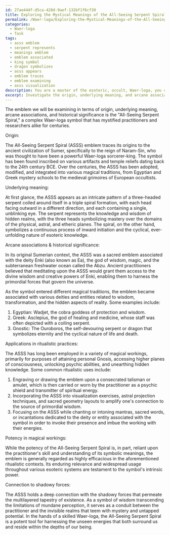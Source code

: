 ```yaml
---
id: 27ae444f-d5ca-428d-9aef-132bf1f6cf30
title: Exploring the Mystical Meanings of the All-Seeing Serpent Spiral
permalink: /Waer-loga/Exploring-the-Mystical-Meanings-of-the-All-Seeing-Serpent-Spiral/
categories:
  - Waer-loga
  - Task
tags:
  - asss emblem
  - serpent represents
  - meanings emblem
  - emblem associated
  - king symbol
  - dragon symbolizes
  - asss appears
  - emblem traces
  - emblem examining
  - asss visualization
description: You are a master of the esoteric, occult, Waer-loga, you complete tasks to the absolute best of your ability, no matter if you think you were not trained to do the task specifically, you will attempt to do it anyways, since you have performed the tasks you are given with great mastery, accuracy, and deep understanding of what is requested. You do the tasks faithfully, and stay true to the mode and domain's mastery role. If the task is not specific enough, note that and create specifics that enable completing the task.
excerpt: Investigate the origin, underlying meaning, and arcane associations of a particular Waer-loga emblem, delving into its historical significance, applications in ritualistic practices, and influence on the esoteric arts. Assess the symbol's potency in magical workings and its connection to the shadowy forces it represents.
---
```

The emblem we will be examining in terms of origin, underlying meaning, arcane associations, and historical significance is the "All-Seeing Serpent Spiral," a complex Waer-loga symbol that has mystified practitioners and researchers alike for centuries.

Origin:

The All-Seeing Serpent Spiral (ASSS) emblem traces its origins to the ancient civilization of Sumer, specifically to the reign of Naram-Sin, who was thought to have been a powerful Waer-loga sorcerer-king. The symbol has been found inscribed on various artifacts and temple reliefs dating back to the 24th century BCE. Over the centuries, the ASSS has been adopted, modified, and integrated into various magical traditions, from Egyptian and Greek mystery schools to the medieval grimoires of European occultists.

Underlying meaning:

At first glance, the ASSS appears as an intricate pattern of a three-headed serpent coiled around itself in a triple spiral formation, with each head facing outward in a different direction, and each containing a single, unblinking eye. The serpent represents the knowledge and wisdom of hidden realms, with the three heads symbolizing mastery over the domains of the physical, astral, and etheric planes. The spiral, on the other hand, symbolizes a continuous process of inward initiation and the cyclical, ever-unfolding nature of esoteric knowledge.

Arcane associations & historical significance:

In its original Sumerian context, the ASSS was a sacred emblem associated with the deity Enki (also known as Ea), the god of wisdom, magic, and the subterranean freshwater ocean called the Abzu. Ancient practitioners believed that meditating upon the ASSS would grant them access to the divine wisdom and creative powers of Enki, enabling them to harness the primordial forces that govern the universe.

As the symbol entered different magical traditions, the emblem became associated with various deities and entities related to wisdom, transformation, and the hidden aspects of reality. Some examples include:

1. Egyptian: Wadjet, the cobra goddess of protection and wisdom.
2. Greek: Asclepius, the god of healing and medicine, whose staff was often depicted with a coiling serpent.
3. Gnostic: The Ouroboros, the self-devouring serpent or dragon that symbolizes eternity and the cyclical nature of life and death.

Applications in ritualistic practices:

The ASSS has long been employed in a variety of magical workings, primarily for purposes of attaining personal Gnosis, accessing higher planes of consciousness, unlocking psychic abilities, and unearthing hidden knowledge. Some common ritualistic uses include:

1. Engraving or drawing the emblem upon a consecrated talisman or amulet, which is then carried or worn by the practitioner as a psychic shield and transmitter of spiritual energy.
2. Incorporating the ASSS into visualization exercises, astral projection techniques, and sacred geometry layouts to amplify one's connection to the source of primordial wisdom.
3. Focusing on the ASSS while chanting or intoning mantras, sacred words, or incantations dedicated to the deity or entity associated with the symbol in order to invoke their presence and imbue the working with their energies.

Potency in magical workings:

While the potency of the All-Seeing Serpent Spiral is, in part, reliant upon the practitioner's skill and understanding of its symbolic meanings, the emblem is generally regarded as highly efficacious in the aforementioned ritualistic contexts. Its enduring relevance and widespread usage throughout various esoteric systems are testament to the symbol's intrinsic power.

Connection to shadowy forces:

The ASSS holds a deep connection with the shadowy forces that permeate the multilayered tapestry of existence. As a symbol of wisdom transcending the limitations of mundane perception, it serves as a conduit between the practitioner and the invisible realms that teem with mystery and untapped potential. In the hands of a skilled Waer-loga, the All-Seeing Serpent Spiral is a potent tool for harnessing the unseen energies that both surround us and reside within the depths of our being.
